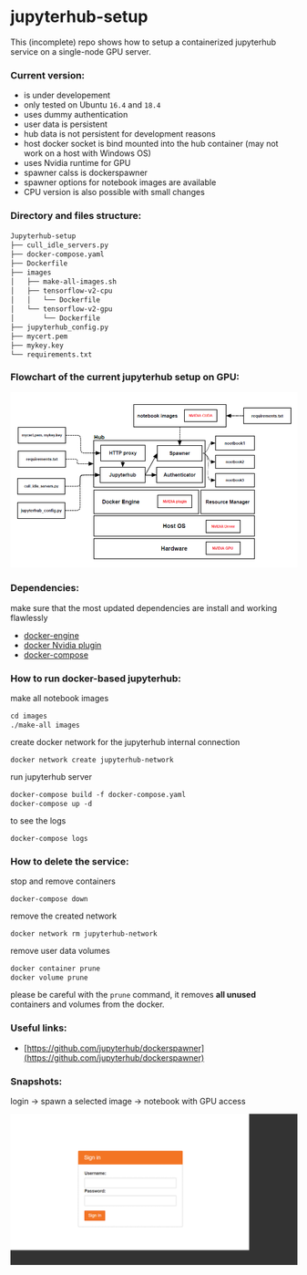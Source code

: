# jupyterhub-setup
This (incomplete) repo shows how to setup a containerized jupyterhub service on a single-node GPU server.
### Current version:
- is under developement
- only tested on Ubuntu `16.4` and `18.4`
- uses dummy authentication
- user data is persistent
- hub data is not persistent for development reasons
- host docker socket is bind mounted into the hub container (may not work on a host with Windows OS)
- uses Nvidia runtime for GPU
- spawner calss is dockerspawner
- spawner options for notebook images are available 
- CPU version is also possible with small changes

### Directory and files structure:
```
Jupyterhub-setup
├── cull_idle_servers.py
├── docker-compose.yaml
├── Dockerfile
├── images
│   ├── make-all-images.sh
│   ├── tensorflow-v2-cpu
│   │   └── Dockerfile
│   └── tensorflow-v2-gpu
│       └── Dockerfile
├── jupyterhub_config.py
├── mycert.pem
├── mykey.key
└── requirements.txt
```

### Flowchart of the current jupyterhub setup on GPU:
![](docs/flowchart.png)


### Dependencies:
make sure that the most updated dependencies are install and working flawlessly
- [docker-engine](https://docs.docker.com/install/) 
- [docker Nvidia plugin](https://github.com/NVIDIA/nvidia-docker)
- [docker-compose](https://docs.docker.com/compose/install/)

### How to run docker-based jupyterhub:

make all notebook images
```
cd images
./make-all images
```
create docker network for the jupyterhub internal connection
```
docker network create jupyterhub-network
```

run jupyterhub server
```
docker-compose build -f docker-compose.yaml
docker-compose up -d
```

to see the logs
```
docker-compose logs
```


### How to delete the service:
stop and remove containers
```
docker-compose down 
```

remove the created network
```
docker network rm jupyterhub-network
```

remove user data volumes
```
docker container prune
docker volume prune 
```
please be careful with the `prune` command, it removes __all unused__ containers and volumes from the docker.

### Useful links:
- [https://github.com/jupyterhub/dockerspawner](https://github.com/jupyterhub/dockerspawner)


### Snapshots:
login -> spawn a selected image -> notebook with GPU access

![](docs/snapshots.gif)
